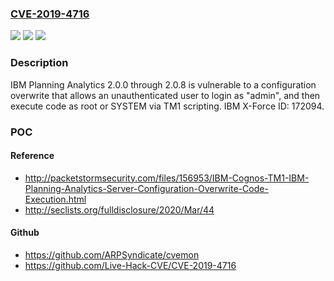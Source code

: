 ### [CVE-2019-4716](https://cve.mitre.org/cgi-bin/cvename.cgi?name=CVE-2019-4716)
![](https://img.shields.io/static/v1?label=Product&message=Planning%20Analytics&color=blue)
![](https://img.shields.io/static/v1?label=Version&message=n%2Fa&color=blue)
![](https://img.shields.io/static/v1?label=Vulnerability&message=Gain%20Access&color=brighgreen)

### Description

IBM Planning Analytics 2.0.0 through 2.0.8 is vulnerable to a configuration overwrite that allows an unauthenticated user to login as "admin", and then execute code as root or SYSTEM via TM1 scripting. IBM X-Force ID: 172094.

### POC

#### Reference
- http://packetstormsecurity.com/files/156953/IBM-Cognos-TM1-IBM-Planning-Analytics-Server-Configuration-Overwrite-Code-Execution.html
- http://seclists.org/fulldisclosure/2020/Mar/44

#### Github
- https://github.com/ARPSyndicate/cvemon
- https://github.com/Live-Hack-CVE/CVE-2019-4716

